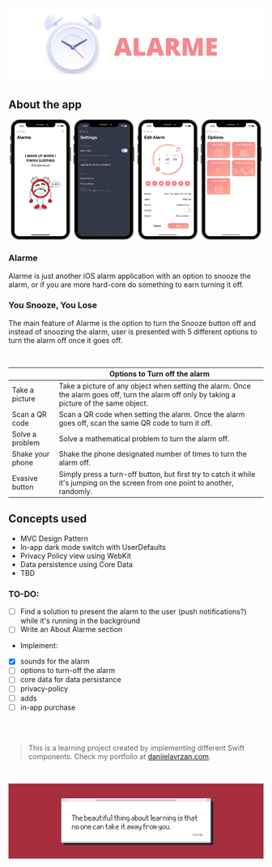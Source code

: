 ![Front Banner](Documentation/FrontBanner.png)

## About the app

<p align="center">
<img src="Documentation/screenshots.png">
</p>

### Alarme

Alarme is just another iOS alarm application with an option to snooze the alarm, or if you are more hard-core do something to earn turning it off.

### You Snooze, You Lose

The main feature of Alarme is the option to turn the Snooze button off and instead of snoozing the alarm, user is presented with 5 different options to turn the alarm off once it goes off.

<br />

|      | Options to Turn off the alarm     |
|---                  |---   |
| Take a picture                   | Take a picture of any object when setting the alarm. Once the alarm goes off, turn the alarm off only by taking a picture of the same object.  |
| Scan a QR code                  | Scan a QR code when setting the alarm. Once the alarm goes off, scan the same QR code to turn it off. |
| Solve a problem                     | Solve a mathematical problem to turn the alarm off. |
| Shake your phone               | Shake the phone designated number of times to turn the alarm off. |
| Evasive button                     | Simply press a turn-off button, but first try to catch it while it's jumping on the screen from one point to another, randomly. |


## Concepts used

* MVC Design Pattern
* In-app dark mode switch with UserDefaults
* Privacy Policy view using WebKit
* Data persistence using Core Data
* TBD


### TO-DO:

- [ ] Find a solution to present the alarm to the user (push notifications?) while it's running in the background
- [ ] Write an About Alarme section

* Implement: 

- [x] sounds for the alarm
- [ ] options to turn-off the alarm
- [ ] core data for data persistance
- [ ] privacy-policy
- [ ] adds
- [ ] in-app purchase

<br />
<br />

>This is a learning project created by implementing different Swift components. Check my portfolio at [danijelavrzan.com](https://danijelavrzan.com).

<br />
   
![End Banner](Documentation/EndBanner.png)

